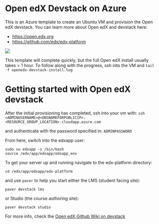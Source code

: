 # Open edX Devstack on Azure

This is an Azure template to create an Ubuntu VM and provision the Open edX devstack. You can learn more about Open edX and devstack here:
- https://open.edx.org
- https://github.com/edx/edx-platform

<a href="https://portal.azure.com/#create/Microsoft.Template/uri/https%3A%2F%2Fraw.githubusercontent.com%2Ftkeemon%2Fopenedx-azure-devstack%2Fmaster%2Fazuredeploy.json" target="_blank">
    <img src="http://azuredeploy.net/deploybutton.png"/>
</a>

This template will complete quickly, but the full Open edX install usually takes > 1 hour. To follow along with the progress, ssh into the VM and `tail -f openedx-devstack-install.log`

# Getting started with Open edX devstack
After the initial provisioning has completed, ssh into your vm with:
`ssh <ADMINUSERNAME>@<DNSNAMEFORPUBLICIP>.<RESOURCE_GROUP_LOCATION>.cloudapp.azure.com`

and authenticate with the password specified in:
`ADMINPASSWORD`

From here, switch into the edxapp user:
```
sudo su edxapp -s /bin/bash
source /edx/app/edxapp/edxapp_env
```

To get your server up and running navigate to the edx-platform directory:
```
cd /edx/app/edxapp/edx-platform
````

and use `paver` to help you start either the LMS (student facing site):
```
paver devstack lms
```

or Studio (the course authoring site):
```
paver devstack studio
```

For more info, check the [Open edX Github Wiki on devstack](https://github.com/edx/configuration/wiki/edX-Developer-Stack)